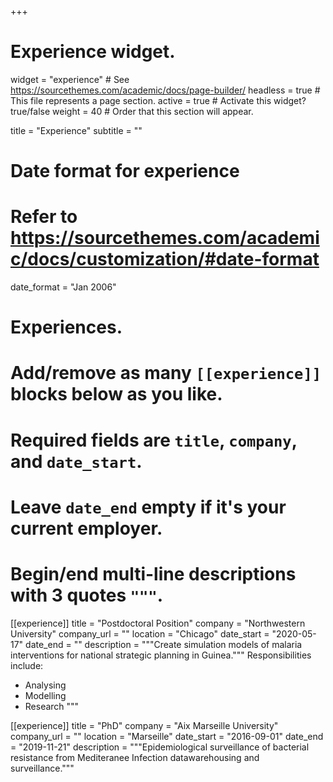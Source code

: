 +++
# Experience widget.
widget = "experience"  # See https://sourcethemes.com/academic/docs/page-builder/
headless = true  # This file represents a page section.
active = true  # Activate this widget? true/false
weight = 40  # Order that this section will appear.

title = "Experience"
subtitle = ""

# Date format for experience
#   Refer to https://sourcethemes.com/academic/docs/customization/#date-format
date_format = "Jan 2006"

# Experiences.
#   Add/remove as many `[[experience]]` blocks below as you like.
#   Required fields are `title`, `company`, and `date_start`.
#   Leave `date_end` empty if it's your current employer.
#   Begin/end multi-line descriptions with 3 quotes `"""`.
[[experience]]
  title = "Postdoctoral Position"
  company = "Northwestern University"
  company_url = ""
  location = "Chicago"
  date_start = "2020-05-17"
  date_end = ""
  description = """Create simulation models of malaria interventions for national strategic planning in Guinea."""
  Responsibilities include:
  
  * Analysing
  * Modelling
  * Research
  """

[[experience]]
  title = "PhD"
  company = "Aix Marseille University"
  company_url = ""
  location = "Marseille"
  date_start = "2016-09-01"
  date_end = "2019-11-21"
  description = """Epidemiological surveillance of bacterial resistance from Mediteranee Infection
datawarehousing and surveillance."""
